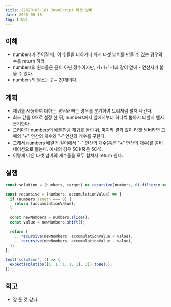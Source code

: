 ```yaml
---
title: (2020-05-18) JavaScript 타겟 넘버
date: 2020-05-18
tag: [TDD]
---
```


## 이해

- numbers가 주어질 때, 이 수들을 더하거나 빼서 타겟 넘버를 만들 수 있는 경우의 수를 return 하라.
- numbers의 원소들은 음이 아닌 정수이지만, -1+1+1+1과 같이 앞에 - 연산자가 붙을 수 있다.
- numbers의 원소는 2 ~ 20개이다.

## 계획

- 재귀를 사용하여 더하는 경우와 빼는 경우를 분기하여 트리처럼 펼쳐 나간다.
- 최초 값을 0으로 설정 한 뒤, numbers에서 앞에서부터 하나씩 뽑아서 더할지 뺄지 분기한다.
- 그러다가 numbers의 배열만큼 재귀를 돌린 뒤, 마지막 결과 값이 타겟 넘버라면 그 때의 "+" 연산의 개수와 "-" 연산의 개수를 구한다.
- 그래서 numbers 배열의 길이에서 "-" 연산의 개수(혹은 "+" 연산의 개수)를 콤비네이션으로 뽑는다. 예시의 경우 5C1(혹은 5C4).
- 이렇게 나온 타겟 넘버의 개수들을 모두 합쳐서 return 한다.

## 실행

```javascript
const solution = (numbers, target) => recursive(numbers, 0).filter(v => v === target).length;

const recursive = (numbers, accumulationValue) => {
  if (numbers.length === 0) {
    return [accumulationValue];
  }

  const newNumbers = numbers.slice();
  const value = newNumbers.shift();

  return [
    ...recursive(newNumbers, accumulationValue + value),
    ...recursive(newNumbers, accumulationValue - value),
  ];
};

test('solution', () => {
  expect(solution([1, 1, 1, 1, 1], 3)).toBe(5);
});
```

## 회고

- 잘 푼 것 같다.
